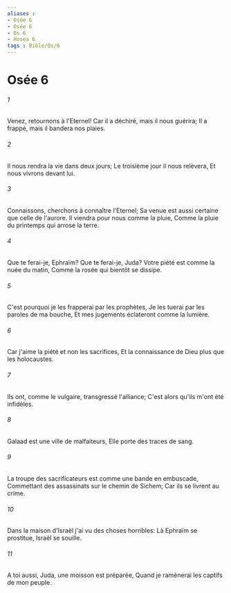 ```yaml
---
aliases : 
- Osée 6
- Osée 6
- Os 6
- Hosea 6
tags : Bible/Os/6
---
```


# Osée 6

###### 1
Venez, retournons à l'Eternel! Car il a déchiré, mais il nous guérira; Il a frappé, mais il bandera nos plaies.
###### 2
Il nous rendra la vie dans deux jours; Le troisième jour il nous relèvera, Et nous vivrons devant lui.
###### 3
Connaissons, cherchons à connaître l'Eternel; Sa venue est aussi certaine que celle de l'aurore. Il viendra pour nous comme la pluie, Comme la pluie du printemps qui arrose la terre.
###### 4
Que te ferai-je, Ephraïm? Que te ferai-je, Juda? Votre piété est comme la nuée du matin, Comme la rosée qui bientôt se dissipe.
###### 5
C'est pourquoi je les frapperai par les prophètes, Je les tuerai par les paroles de ma bouche, Et mes jugements éclateront comme la lumière.
###### 6
Car j'aime la piété et non les sacrifices, Et la connaissance de Dieu plus que les holocaustes.
###### 7
Ils ont, comme le vulgaire, transgressé l'alliance; C'est alors qu'ils m'ont été infidèles.
###### 8
Galaad est une ville de malfaiteurs, Elle porte des traces de sang.
###### 9
La troupe des sacrificateurs est comme une bande en embuscade, Commettant des assassinats sur le chemin de Sichem; Car ils se livrent au crime.
###### 10
Dans la maison d'Israël j'ai vu des choses horribles: Là Ephraïm se prostitue, Israël se souille.
###### 11
A toi aussi, Juda, une moisson est préparée, Quand je ramènerai les captifs de mon peuple.
